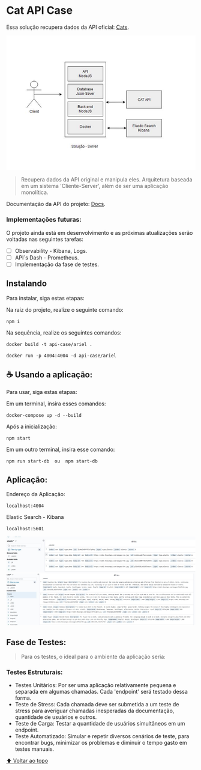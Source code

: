 # Cat API Case

Essa solução recupera dados da API oficial: [Cats](https://thecatapi.com/).

<img src="./architSoft.JPG" alt="desenho da arquitetura">

> Recupera dados da API original e manipula eles. Arquitetura baseada em um sistema 'Cliente-Server', além de ser uma aplicação monolítica.

Documentação da API do projeto: [Docs](https://documenter.getpostman.com/view/21008445/Uyxkijry).

### Implementações futuras:

O projeto ainda está em desenvolvimento e as próximas atualizações serão voltadas nas seguintes tarefas:

- [ ] Observability - Kibana, Logs.
- [ ] API´s Dash - Prometheus.
- [ ] Implementação da fase de testes.

## Instalando

Para instalar, siga estas etapas:

Na raiz do projeto, realize o seguinte comando:
```
npm i
```
Na sequência, realize os seguintes comandos:
```
docker build -t api-case/ariel .
```
```
docker run -p 4004:4004 -d api-case/ariel
```

## ☕ Usando a aplicação:

Para usar, siga estas etapas:

Em um terminal, insira esses comandos:
```
docker-compose up -d --build
```
Após a inicialização:
```
npm start
```

Em um outro terminal, insira esse comando:
```
npm run start-db  ou  npm start-db
```

## Aplicação:

Endereço da Aplicação:
```
localhost:4004
```
Elastic Search - Kibana
```
localhost:5601
```

<img src="./elasticData.JPG" alt="informação elastic search - imagens gatos">
<img src="./catData.JPG" alt="Informação raças gatos - elastic">

## Fase de Testes:

> Para os testes, o ideal para o ambiente da aplicação seria:

### Testes Estruturais:

- Testes Unitários: Por ser uma aplicação relativamente pequena e separada em algumas chamadas. Cada 'endpoint' será testado dessa forma.
- Teste de Stress: Cada chamada deve ser submetida a um teste de stress para averiguar chamadas inesperadas da documentação, quantidade de usuários e outros.
- Teste de Carga: Testar a quantidade de usuários simultâneos em um endpoint.
- Teste Automatizado: Simular e repetir diversos cenários de teste, para encontrar bugs, minimizar os problemas e diminuir o tempo gasto em testes manuais.

[⬆ Voltar ao topo](#Cat-API-Case)<br>